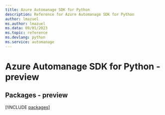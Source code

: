 ```yaml
---
title: Azure Automanage SDK for Python
description: Reference for Azure Automanage SDK for Python
author: lmazuel
ms.author: lmazuel
ms.data: 09/01/2023
ms.topic: reference
ms.devlang: python
ms.service: automanage
---
```

# Azure Automanage SDK for Python - preview
## Packages - preview
[!INCLUDE [packages](automanage-index.md)]